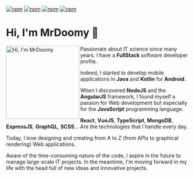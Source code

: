[![npm](https://img.shields.io/badge/software-engineer-4285f4)](https://www.mrdoomy.xyz) [![npm](https://img.shields.io/badge/series-addict-db4437)](https://www.mrdoomy.xyz) [![npm](https://img.shields.io/badge/music-lover-f4b400)](https://www.mrdoomy.xyz) [![npm](https://img.shields.io/badge/web-enthusiast-0f9d58)](https://www.mrdoomy.xyz) 

# Hi, I'm MrDoomy 👋

<img align="left" width="200" height="200" src="https://raw.githubusercontent.com/MrDoomy/MrDoomy/master/octocat.svg" alt="Hi, I'm MrDoomy">

Passionate about IT science since many years. I have a **FullStack** software developer profile.

Indeed, I started to develop mobile applications in **Java** and **Kotlin** for **Android**.

When I discovered **NodeJS** and the **AngularJS** framework, I found myself a passion for Web development but especially for the **JavaScript** programming language.

**React**, **VueJS**, **TypeScript**, **MongoDB**, **ExpressJS**, **GraphQL**, **SCSS**... Are the technologies that I handle every day.

Today, I love designing and creating from A to Z (from APIs to graphical rendering) Web applications.

Aware of the time-consuming nature of the code, I aspire in the future to manage large-scale IT projects. In the meantime, I'm moving forward in my life with the head full of new ideas and innovative projects.
